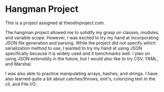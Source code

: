 # Hangman Project

This is a project assigned at theodinproject.com.

The hangman project allowed me to solidify my grasp on classes, modules, and variable scope. However, I was excited to try my hand at incorporating JSON file generation and parsing. While the project did not specify which serialization method to use, I wanted to try my hand at using JSON specifically because it is widely used and it benchmarks well. I plan on using JSON extensibly in the future, but I would also like to try CSV, YAML, and Marshal.

I was also able to practice manipulating arrays, hashes, and strings. I have also learned quite a bit about catches/throws, exit's, colorizing text in the cli, and File I/O.